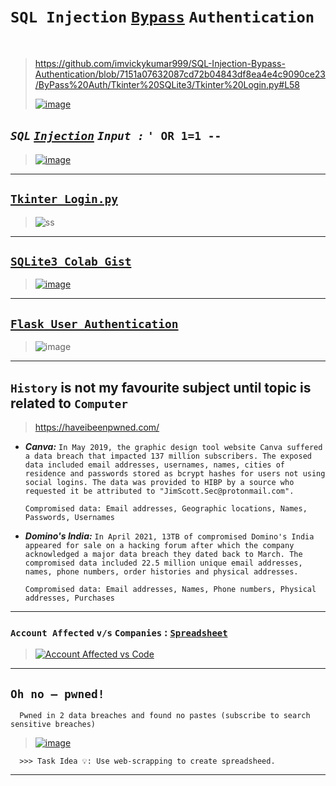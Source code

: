 # `SQL Injection` [`Bypass`](https://github.com/imvickykumar999/SQL-Injection-Bypass-Authentication/blob/7151a07632087cd72b04843df8ea4e4c9090ce23/ByPass%20Auth/Tkinter%20SQLite3/Tkinter%20Login.py#L58) `Authentication`

<br>

> https://github.com/imvickykumar999/SQL-Injection-Bypass-Authentication/blob/7151a07632087cd72b04843df8ea4e4c9090ce23/ByPass%20Auth/Tkinter%20SQLite3/Tkinter%20Login.py#L58
>
>
> [![image](https://user-images.githubusercontent.com/50515418/226171853-6f703de7-32dc-4235-b6ca-e83b89a6d51d.png)](https://github.com/imvickykumar999/SQL-Injection-Bypass-Authentication/blob/4fd3340614dc1e12026381803c38337ac628b6a4/ByPass%20Auth/flask-login-register-form/app.py#L54)

## *`SQL` [`Injection`](https://github.com/imvickykumar999/SQL-Injection-Bypass-Authentication/blob/a43362cf43e40ec639c61119d1b48c515b5da962/ByPass%20Auth/SQL_Injection.py#L79) `Input :`* `' OR 1=1 --`

> [![image](https://user-images.githubusercontent.com/50515418/226171901-2ace16d9-f44b-4279-a63d-f574cae61081.png)](https://github.com/imvickykumar999/Ideationology-Lab/blob/5fbfe7e6e9214dc97ece8f7172205f6314daafbf/SQL/ByPass%20Auth/flask-login-register-form/app.py#L54)

------------

## [`Tkinter Login.py`](https://github.com/imvickykumar999/SQL-Injection-Bypass-Authentication/blob/main/ByPass%20Auth/Tkinter%20SQLite3/Tkinter%20Login.py)

> ![ss](https://user-images.githubusercontent.com/50515418/225684373-b6a3926a-7c43-4d40-873f-9f367ab2fd7c.png)

-------------------------

## [`SQLite3 Colab Gist`](https://gist.github.com/imvickykumar999/a59ad110a3c60f0d93d4284c67fa5404)

> [![image](https://user-images.githubusercontent.com/50515418/225596324-b14dc967-2620-4143-8023-d39922b8663d.png)](https://colab.research.google.com/drive/1QBMU9-v5jowlzg3fncjlrUKirWTHtKjq#scrollTo=hOIi_WLXsa3C&line=13&uniqifier=1)

---------------------------

## [`Flask User Authentication`](https://blog.appseed.us/flask-user-authentication-free-sample/)

> ![image](https://user-images.githubusercontent.com/50515418/225039000-4f23199e-67f8-4be3-ad2b-18cc604164ac.png)

-----------------

## `History` is not my favourite subject until topic is related to `Computer`
> https://haveibeenpwned.com/

- ***Canva:*** `In May 2019, the graphic design tool website Canva suffered a data breach that impacted 137 million subscribers. The exposed data included email addresses, usernames, names, cities of residence and passwords stored as bcrypt hashes for users not using social logins. The data was provided to HIBP by a source who requested it be attributed to "JimScott.Sec@protonmail.com".`

      Compromised data: Email addresses, Geographic locations, Names, Passwords, Usernames

- ***Domino's India:*** `In April 2021, 13TB of compromised Domino's India appeared for sale on a hacking forum after which the company acknowledged a major data breach they dated back to March. The compromised data included 22.5 million unique email addresses, names, phone numbers, order histories and physical addresses.`

      Compromised data: Email addresses, Names, Phone numbers, Physical addresses, Purchases

-----------------------

### `Account Affected` `v/s` `Companies` : [`Spreadsheet`](https://docs.google.com/spreadsheets/d/1XOwcmoO-MnhdABrn8uqmqW5iZW3I6qDMUJoCRcimoSQ/edit?usp=sharing)

> [![Account Affected vs  Code](https://user-images.githubusercontent.com/50515418/225221145-62881690-5fa0-410d-8a82-b529d388d994.png)](https://colab.research.google.com/drive/1c8Zy-2ipRqXPzFeV8ol4CXRopgCoGfPf?usp=sharing)

--------------------

## `Oh no — pwned!`
      Pwned in 2 data breaches and found no pastes (subscribe to search sensitive breaches)

> [![image](https://user-images.githubusercontent.com/50515418/225050010-05f44b21-c1d1-462f-b848-0fb04edae760.png)](https://haveibeenpwned.com/PwnedWebsites#DominosIndia)

      >>> Task Idea 💡: Use web-scrapping to create spreadsheed.
---------------------
